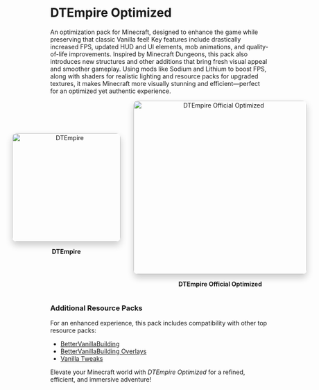 # DTEmpire Optimized

An optimization pack for Minecraft, designed to enhance the game while preserving that classic Vanilla feel! Key features include drastically increased FPS, updated HUD and UI elements, mob animations, and quality-of-life improvements. Inspired by Minecraft Dungeons, this pack also introduces new structures and other additions that bring fresh visual appeal and smoother gameplay. Using mods like Sodium and Lithium to boost FPS, along with shaders for realistic lighting and resource packs for upgraded textures, it makes Minecraft more visually stunning and efficient—perfect for an optimized yet authentic experience.
<center>
<div style="display: flex; justify-content: center; gap: 30px; align-items: center;">
  <div style="text-align: center;">
    <img src="https://cdn.modrinth.com/data/cached_images/b9b136c314113fb6342d4a037f8474c718f693d6.png" alt="DTEmpire" width="250" style="box-shadow: 0 8px 16px rgba(0, 0, 0, 0.2); border-radius: 10px;">
    <p><b>DTEmpire</b></p>
  </div>
  <div style="text-align: center;">
    <img src="https://cdn.modrinth.com/data/cached_images/8a90fa7301489dc7cbcc6f9835d5eec0bed2dd1a_0.webp" alt="DTEmpire Official Optimized" width="400" style="box-shadow: 0 8px 16px rgba(0, 0, 0, 0.2); border-radius: 10px;">
    <p><b>DTEmpire Official Optimized</b></p>
  </div>
</div>
</center>

### Additional Resource Packs
For an enhanced experience, this pack includes compatibility with other top resource packs:

- [BetterVanillaBuilding](https://modrinth.com/resourcepack/bettervanillabuilding)
- [BetterVanillaBuilding Overlays](https://modrinth.com/resourcepack/bettervanillabuildingoverlays)
- [Vanilla Tweaks](https://vanillatweaks.net/)

Elevate your Minecraft world with *DTEmpire Optimized* for a refined, efficient, and immersive adventure!
